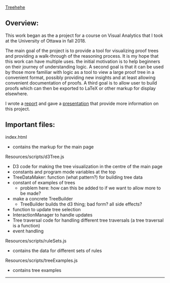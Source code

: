 [Treehehe](http://chelsea.lol/treehehe/)


Overview:
---

This work began as the a project for a course on Visual Analytics that I took at the University of Ottawa in fall 2018.

The main goal of the project is to provide a tool for visualizing proof trees and providing a walk-through of the reasoning process. It is my hope that this work can have multiple uses. the initial motivation is to help beginners on their journey of understanding logic. A second goal is that it can be used by those more familiar with logic as a tool to view a large proof tree in a convenient format, possibly providing new insights and at least allowing convenient documentation of proofs. A third goal is to allow user to build proofs which can then be exported to LaTeX or other markup for display elsewhere.

I wrote a [report](http://chelsea.lol/Resources/COMP5209_BattellC_report.pdf) and gave a [presentation](http://chelsea.lol/Resources/VA_presentation_final.pdf) that provide more information on this project.


Important files:
---

index.html

- contains the markup for the main page

Resources/scripts/d3Tree.js

- D3 code for making the tree visualization in the centre of the main page
- constants and program mode variables at the top
- TreeDataMaker: function (what pattern?) for building tree data
- constant of examples of trees
  * problem here: how can this be added to if we want to allow more to be made?
- make a concrete TreeBuilder
  * TreeBuilder builds the d3 thing; bad form? all side effects?
- function to update tree selection
- InteractionManager to handle updates
- Tree traversal code for handling different tree traversals (a tree traversal is a function)
- event handling

Resources/scripts/ruleSets.js

- contains the data for different sets of rules

Resources/scripts/treeExamples.js

- contains tree examples

---

<!--
Think about:

- tree data vs d3 thing
-->
